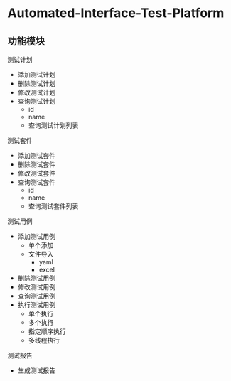 # Automated-Interface-Test-Platform

## 功能模块

测试计划

- 添加测试计划
- 删除测试计划
- 修改测试计划
- 查询测试计划
  - id
  - name
  - 查询测试计划列表

测试套件

- 添加测试套件
- 删除测试套件
- 修改测试套件
- 查询测试套件
  - id
  - name
  - 查询测试套件列表

测试用例

- 添加测试用例
  - 单个添加
  - 文件导入
    - yaml
    - excel
- 删除测试用例
- 修改测试用例
- 查询测试用例
- 执行测试用例
  - 单个执行
  - 多个执行
  - 指定顺序执行
  - 多线程执行

测试报告

- 生成测试报告
